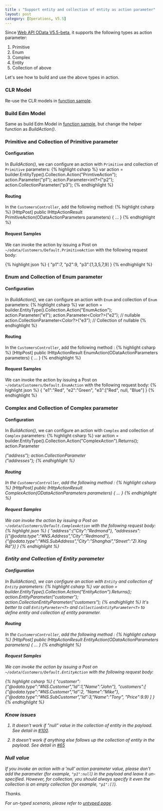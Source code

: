 ```yaml
---
title : "Support entity and collection of entity as action parameter"
layout: post
category: [Operations, V5.5]
---
```


Since [Web API OData V5.5-beta](http://www.nuget.org/packages/Microsoft.AspNet.OData/5.5.0-beta), it supports the following types as action parameter:

1. Primitive
2. Enum
3. Complex
4. Entity
5. Collection of above

Let's see how to build and use the above types in action.

### CLR Model

Re-use the CLR models in [function sample](http://odata.github.io/WebApi/Complex-Entity-As-Function-Parameter/).

### Build Edm Model

Same as build Edm Model in [function sample](http://odata.github.io/WebApi/Complex-Entity-As-Function-Parameter/), but change the helper function as *BuildAction()*.

### Primitive and Collection of Primitive parameter

#### Configuration
In *BuildAction()*, we can configure an action with `Primitive` and collection of `Primitive` parameters:
{% highlight csharp %}
var action = builder.EntityType<Customer>().Collection.Action("PrimtiveAction");
action.Parameter<int>("p1");
action.Parameter<int?>("p2");
action.CollectionParameter<int>("p3");
{% endhighlight %}

#### Routing
In the `CustomersController`, add the following method:
{% highlight csharp %}
[HttpPost]
public IHttpActionResult PrimitiveAction(ODataActionParameters parameters)
{
   ...
}
{% endhighlight %}

#### Request Samples
We can invoke the action by issuing a Post on `~/odata/Customers/Default.PrimitiveAction` with the following request body:

{% highlight json %}
{
  "p1":7,
  "p2":9,
  "p3":[1,3,5,7,9]
}
{% endhighlight %}

### Enum and Collection of Enum parameter

#### Configuration
In *BuildAction()*, we can configure an action with `Enum` and collection of `Enum` parameters:
{% highlight csharp %}
var action = builder.EntityType<Customer>().Collection.Action("EnumAction");
action.Parameter<Color>("e1");
action.Parameter<Color?>("e2"); // nullable
action.CollectionParameter<Color?>("e3"); // Collection of nullable
{% endhighlight %}

#### Routing
In the `CustomersController`, add the following method :
{% highlight csharp %}
[HttpPost]
public IHttpActionResult EnumAction(ODataActionParameters parameters)
{
  ...
}
{% endhighlight %}

#### Request Samples
We can invoke the action by issuing a Post on `~/odata/Customers/Default.EnumAction` with the following request body:
{% highlight json %}
{
  "e1":"Red",
  "e2":"Green",
  "e3":["Red", null, "Blue"]
}
{% endhighlight %}

### Complex and Collection of Complex parameter

#### Configuration
In *BuildAction()*, we can configure an action with `Complex` and collection of `Complex` parameters:
{% highlight csharp %}
var action = builder.EntityType<Customer>().Collection.Action("ComplexAction").Returns<string>();
action.Parameter<Address>("address");
action.CollectionParameter<Address>("addresses");
{% endhighlight %}

#### Routing
In the `CustomersController`, add the following method :
{% highlight csharp %}
[HttpPost]
public IHttpActionResult ComplexAction(ODataActionParameters parameters)
{
  ...
}
{% endhighlight %}

#### Request Samples
We can invoke the action by issuing a Post on `~/odata/Customers/Default.ComplexAction` with the following request body:
{% highlight json %}
{
  "address":{"City":"Redmond"},
  "addresses":[{"@odata.type":"#NS.Address","City":"Redmond"},{"@odata.type":"#NS.SubAddress","City":"Shanghai","Street":"Zi Xing Rd"}]
}
{% endhighlight %}

### Entity and Collection of Entity parameter

#### Configuration
In *BuildAction()*, we can configure an action with `Entity` and collection of `Entity` parameters:
{% highlight csharp %}
var action = builder.EntityType<Customer>().Collection.Action("EntityAction").Returns<string>();
action.EntityParameter<Customer>("customer");
action.CollectionEntityParameter<Customer>("customers"); 
{% endhighlight %}
It's better to call `EntityParmeter<T>` and `CollectionEntityParameter<T>` to define entity and collection of entity parameter.

#### Routing
In the `CustomersController`, add the following method :
{% highlight csharp %}
[HttpPost]
public IHttpActionResult EntityAction(ODataActionParameters parameters)
{
  ...
}
{% endhighlight %}

#### Request Samples
We can invoke the action by issuing a Post on `~/odata/Customers/Default.EntityAction` with the following request body:

{% highlight csharp %}
{
  "customer":{\"@odata.type\":\"#NS.Customer\",\"Id\":1,\"Name\":\"John\"},
  "customers":[
    {\"@odata.type\":\"#NS.Customer\",\"Id\":2, \"Name\":\"Mike\"},
    {\"@odata.type\":\"#NS.SubCustomer\",\"Id\":3,\"Name\":\"Tony\", \"Price\":9.9}
  ]
}
{% endhighlight %}


### Know issues
1. It doesn't work if "null" value in the collection of entity in the payload. See detail in [#100](https://github.com/OData/odata.net/issues/100).

2. It doesn't work if anything else follows up the collection of entity in the payload. See detail in [#65](https://github.com/OData/odata.net/issues/65)

### Null value

If you invoke an action with a 'null' action parameter value, please don't add the parameter (for example, `"p1":null`) in the payload and leave it un-specified. However, for collection, you should always specify it even the collection is an empty collection (for example, `"p1":[]`).

Thanks.

For un-typed scenario, please refer to [untyped page](http://odata.github.io/WebApi/Function-Action-Parameter-In-Untyped-Scenario/).

